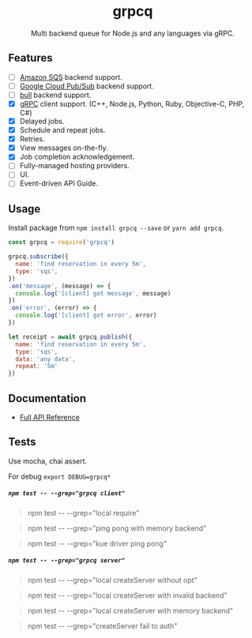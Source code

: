 <div align="center">
<h1>grpcq</h1>
Multi backend queue for Node.js and any languages via gRPC.
</div>

## Features

- [ ] [Amazon SQS](https://aws.amazon.com/sqs/) backend support.
- [ ] [Google Cloud Pub/Sub](https://cloud.google.com/pubsub/) backend support.
- [ ] [bull](https://github.com/OptimalBits/bull) backend support.
- [x] [gRPC](https://grpc.io/) client support. (C++, Node.js, Python, Ruby, Objective-C, PHP, C#)
- [x] Delayed jobs.
- [x] Schedule and repeat jobs.
- [x] Retries.
- [x] View messages on-the-fly.
- [x] Job completion acknowledgement.
- [ ] Fully-managed hosting providers.
- [ ] UI.
- [ ] Event-driven API Guide.

## Usage

Install package from `npm install grpcq --save` or `yarn add grpcq`.

```js
const grpcq = require('grpcq')

grpcq.subscribe({
  name: 'find reservation in every 5m',
  type: 'sqs',
})
.on('message', (message) => {
  console.log('[client] got message', message)
})
.on('error', (error) => {
  console.log('[client] got error', error)
})

let receipt = await grpcq.publish({
  name: 'find reservation in every 5m',
  type: 'sqs',
  data: 'any data',
  repeat: '5m'
})
```

## Documentation

- [Full API Reference](https://github.com/grpcq/grpcq/blob/master/REFERENCE.md)

## Tests

Use mocha, chai assert.

For debug `export DEBUG=grpcq*`

##### `npm test -- --grep="grpcq client"`


> npm test -- --grep="local require"

> npm test -- --grep="ping pong with memory backend"

> npm test -- --grep="kue driver ping pong"

##### `npm test -- --grep="grpcq server"`


> npm test -- --grep="local createServer without opt"

> npm test -- --grep="local createServer with invalid backend"

> npm test -- --grep="local createServer with memory backend"

> npm test -- --grep="createServer fail to auth"

